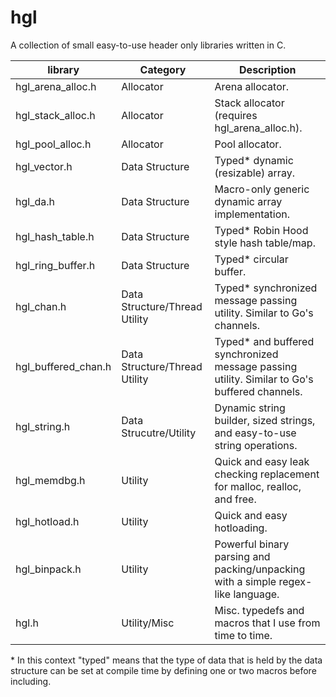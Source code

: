 # hgl
A collection of small easy-to-use header only libraries written in C.

| **library**           | **Category**                  | **Description**                                                                               |
|-----------------------|-------------------------------|-----------------------------------------------------------------------------------------------|
| hgl\_arena\_alloc.h   | Allocator                     | Arena allocator.                                                                              |
| hgl\_stack\_alloc.h   | Allocator                     | Stack allocator (requires hgl\_arena\_alloc.h).                                               |
| hgl\_pool\_alloc.h    | Allocator                     | Pool allocator.                                                                               |
| hgl\_vector.h         | Data Structure                | Typed\* dynamic (resizable) array.                                                            |
| hgl\_da.h             | Data Structure                | Macro-only generic dynamic array implementation.                                              |
| hgl\_hash\_table.h    | Data Structure                | Typed\* Robin Hood style hash table/map.                                                      |
| hgl\_ring\_buffer.h   | Data Structure                | Typed\* circular buffer.                                                                      |
| hgl\_chan.h           | Data Structure/Thread Utility | Typed\* synchronized message passing utility. Similar to Go's channels.                       |
| hgl\_buffered\_chan.h | Data Structure/Thread Utility | Typed\* and buffered synchronized message passing utility. Similar to Go's buffered channels. |
| hgl\_string.h         | Data Strucutre/Utility        | Dynamic string builder, sized strings, and easy-to-use string operations.                     |
| hgl\_memdbg.h         | Utility                       | Quick and easy leak checking replacement for malloc, realloc, and free.                       |
| hgl\_hotload.h        | Utility                       | Quick and easy hotloading.                                                                    |
| hgl\_binpack.h        | Utility                       | Powerful binary parsing and packing/unpacking with a simple regex-like language.              |
| hgl.h                 | Utility/Misc                  | Misc. typedefs and macros that I use from time to time.                                       |

\* In this context "typed" means that the type of data that is held by the data
   structure can be set at compile time by defining one or two macros before including.
